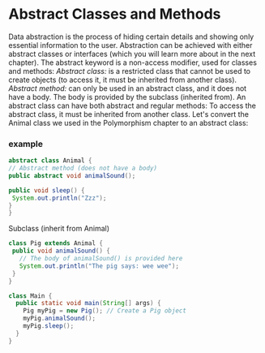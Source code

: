  # Abstract Classes and Methods
 Data abstraction is the process of hiding certain details and showing only essential information to the user.
Abstraction can be achieved with either abstract classes or interfaces (which you will learn more about in the next chapter).
The abstract keyword is a non-access modifier, used for classes and methods:
*Abstract class:* is a restricted class that cannot be used to create objects (to access it, it must be inherited from another class).
*Abstract method:* can only be used in an abstract class, and it does not have a body. The body is provided by the subclass (inherited from).
An abstract class can have both abstract and regular methods:
To access the abstract class, it must be inherited from another class. Let's convert the Animal class we used in the Polymorphism chapter to an abstract class:
  ### example  
   ```java
abstract class Animal {
 // Abstract method (does not have a body)
  public abstract void animalSound();
 
  public void sleep() {
    System.out.println("Zzz");
  }
}
```
 Subclass (inherit from Animal)
 ```java 
class Pig extends Animal {
  public void animalSound() {
    // The body of animalSound() is provided here
    System.out.println("The pig says: wee wee");
  }
}
```
```java
class Main {
  public static void main(String[] args) {
    Pig myPig = new Pig(); // Create a Pig object
    myPig.animalSound();
    myPig.sleep();
  }
}
 ```
